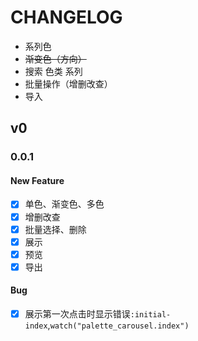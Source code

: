 # CHANGELOG

- 系列色
- ~~渐变色（方向）~~
- 搜索 色类 系列
- 批量操作（增删改查）
- 导入

## v0

### 0.0.1

#### New Feature

- [x] 单色、渐变色、多色
- [x] 增删改查
- [x] 批量选择、删除
- [x] 展示
- [x] 预览
- [x] 导出

#### Bug

- [x] 展示第一次点击时显示错误`:initial-index`,`watch("palette_carousel.index")`
